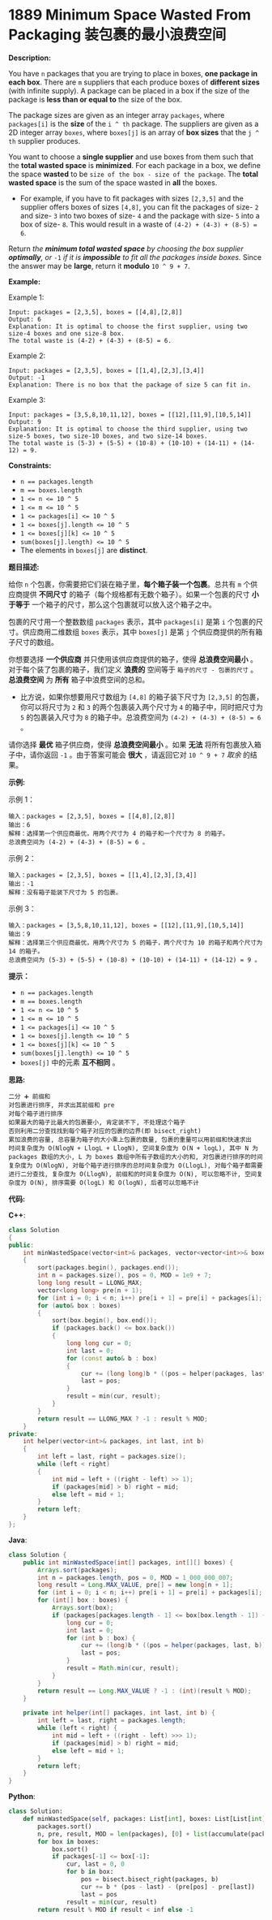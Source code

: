 # 1889 Minimum Space Wasted From Packaging 装包裹的最小浪费空间

__Description:__

You have `n` packages that you are trying to place in boxes, __one package in each box__. There are `m` suppliers that each produce boxes of __different sizes__ (with infinite supply). A package can be placed in a box if the size of the package is __less than or equal to__ the size of the box.

The package sizes are given as an integer array `packages`, where `packages[i]` is the __size__ of the `i ^ th` package. The suppliers are given as a 2D integer array `boxes`, where `boxes[j]` is an array of __box sizes__ that the `j ^ th` supplier produces.

You want to choose a __single supplier__ and use boxes from them such that the __total wasted space__ is __minimized__. For each package in a box, we define the space __wasted__ to be `size of the box - size of the package`. The __total wasted space__ is the sum of the space wasted in __all__ the boxes.

- For example, if you have to fit packages with sizes `[2,3,5]` and the supplier offers boxes of sizes `[4,8]`, you can fit the packages of size- `2` and size- `3` into two boxes of size- `4` and the package with size- `5` into a box of size- `8`. This would result in a waste of `(4-2) + (4-3) + (8-5) = 6`.

Return _the __minimum total wasted space__ by choosing the box supplier __optimally__, or_ `-1` _if it is __impossible__ to fit all the packages inside boxes._ Since the answer may be __large__, return it __modulo__ `10 ^ 9 + 7`.

__Example:__

Example 1:

```text
Input: packages = [2,3,5], boxes = [[4,8],[2,8]]
Output: 6
Explanation: It is optimal to choose the first supplier, using two size-4 boxes and one size-8 box.
The total waste is (4-2) + (4-3) + (8-5) = 6.
```

Example 2:

```text
Input: packages = [2,3,5], boxes = [[1,4],[2,3],[3,4]]
Output: -1
Explanation: There is no box that the package of size 5 can fit in.
```

Example 3:

```text
Input: packages = [3,5,8,10,11,12], boxes = [[12],[11,9],[10,5,14]]
Output: 9
Explanation: It is optimal to choose the third supplier, using two size-5 boxes, two size-10 boxes, and two size-14 boxes.
The total waste is (5-3) + (5-5) + (10-8) + (10-10) + (14-11) + (14-12) = 9.
```

__Constraints:__

- `n == packages.length`
- `m == boxes.length`
- `1 <= n <= 10 ^ 5`
- `1 <= m <= 10 ^ 5`
- `1 <= packages[i] <= 10 ^ 5`
- `1 <= boxes[j].length <= 10 ^ 5`
- `1 <= boxes[j][k] <= 10 ^ 5`
- `sum(boxes[j].length) <= 10 ^ 5`
- The elements in `boxes[j]` are __distinct__.

__题目描述:__

给你 `n` 个包裹，你需要把它们装在箱子里，__每个箱子装一个包裹__。总共有 `m` 个供应商提供 __不同尺寸__ 的箱子（每个规格都有无数个箱子）。如果一个包裹的尺寸 __小于等于__ 一个箱子的尺寸，那么这个包裹就可以放入这个箱子之中。

包裹的尺寸用一个整数数组 `packages` 表示，其中 `packages[i]` 是第 `i` 个包裹的尺寸。供应商用二维数组 `boxes` 表示，其中 `boxes[j]` 是第 `j` 个供应商提供的所有箱子尺寸的数组。

你想要选择 __一个供应商__ 并只使用该供应商提供的箱子，使得 __总浪费空间最小__ 。对于每个装了包裹的箱子，我们定义 __浪费的__ 空间等于 `箱子的尺寸 - 包裹的尺寸` 。__总浪费空间__ 为 __所有__ 箱子中浪费空间的总和。

- 比方说，如果你想要用尺寸数组为 `[4,8]` 的箱子装下尺寸为 `[2,3,5]` 的包裹，你可以将尺寸为 `2` 和 `3` 的两个包裹装入两个尺寸为 `4` 的箱子中，同时把尺寸为 `5` 的包裹装入尺寸为 `8` 的箱子中。总浪费空间为 `(4-2) + (4-3) + (8-5) = 6` 。

请你选择 __最优__ 箱子供应商，使得 __总浪费空间最小__ 。如果 __无法__ 将所有包裹放入箱子中，请你返回 `-1` 。由于答案可能会 __很大__ ，请返回它对 `10 ^ 9 + 7` _取余_ 的结果。

__示例:__

示例 1：

```text
输入：packages = [2,3,5], boxes = [[4,8],[2,8]]
输出：6
解释：选择第一个供应商最优，用两个尺寸为 4 的箱子和一个尺寸为 8 的箱子。
总浪费空间为 (4-2) + (4-3) + (8-5) = 6 。
```

示例 2：

```text
输入：packages = [2,3,5], boxes = [[1,4],[2,3],[3,4]]
输出：-1
解释：没有箱子能装下尺寸为 5 的包裹。
```

示例 3：

```text
输入：packages = [3,5,8,10,11,12], boxes = [[12],[11,9],[10,5,14]]
输出：9
解释：选择第三个供应商最优，用两个尺寸为 5 的箱子，两个尺寸为 10 的箱子和两个尺寸为 14 的箱子。
总浪费空间为 (5-3) + (5-5) + (10-8) + (10-10) + (14-11) + (14-12) = 9 。
```

__提示：__

- `n == packages.length`
- `m == boxes.length`
- `1 <= n <= 10 ^ 5`
- `1 <= m <= 10 ^ 5`
- `1 <= packages[i] <= 10 ^ 5`
- `1 <= boxes[j].length <= 10 ^ 5`
- `1 <= boxes[j][k] <= 10 ^ 5`
- `sum(boxes[j].length) <= 10 ^ 5`
- `boxes[j]` 中的元素 __互不相同__ 。

__思路:__

```text
二分 ➕ 前缀和
对包裹进行排序, 并求出其前缀和 pre
对每个箱子进行排序
如果最大的箱子比最大的包裹要小, 肯定装不下, 不处理这个箱子
否则利用二分查找找到每个箱子对应的包裹的边界(即 bisect_right)
累加浪费的容量, 总容量为箱子的大小乘上包裹的数量, 包裹的重量可以用前缀和快速求出
时间复杂度为 O(NlogN + LlogL + LlogN), 空间复杂度为 O(N + logL), 其中 N 为 packages 数组的大小, L 为 boxes 数组中所有子数组的大小的和, 对包裹进行排序的时间复杂度为 O(NlogN), 对每个箱子进行排序的总时间复杂度为 O(LlogL), 对每个箱子都需要进行二分查找, 复杂度为 O(LlogN), 前缀和的时间复杂度为 O(N), 可以忽略不计, 空间复杂度为 O(N), 排序需要 O(logL) 和 O(logN), 后者可以忽略不计
```

__代码:__

__C++__:

```C++
class Solution 
{
public:
    int minWastedSpace(vector<int>& packages, vector<vector<int>>& boxes) 
    {
        sort(packages.begin(), packages.end());
        int n = packages.size(), pos = 0, MOD = 1e9 + 7;
        long long result = LLONG_MAX;
        vector<long long> pre(n + 1);
        for (int i = 0; i < n; i++) pre[i + 1] = pre[i] + packages[i];
        for (auto& box : boxes) 
        {
            sort(box.begin(), box.end());
            if (packages.back() <= box.back()) 
            {
                long long cur = 0;
                int last = 0;
                for (const auto& b : box) 
                {
                    cur += (long long)b * ((pos = helper(packages, last, b)) - last) - (pre[pos] - pre[last]);
                    last = pos;
                }
                result = min(cur, result);
            }
        }
        return result == LLONG_MAX ? -1 : result % MOD;
    }
private: 
    int helper(vector<int>& packages, int last, int b) 
    {
        int left = last, right = packages.size();
        while (left < right) 
        {
            int mid = left + ((right - left) >> 1);
            if (packages[mid] > b) right = mid;
            else left = mid + 1;
        }
        return left;
    }
};
```

__Java__:

```Java
class Solution {
    public int minWastedSpace(int[] packages, int[][] boxes) {
        Arrays.sort(packages);
        int n = packages.length, pos = 0, MOD = 1_000_000_007;
        long result = Long.MAX_VALUE, pre[] = new long[n + 1];
        for (int i = 0; i < n; i++) pre[i + 1] = pre[i] + packages[i];
        for (int[] box : boxes) {
            Arrays.sort(box);
            if (packages[packages.length - 1] <= box[box.length - 1]) {
                long cur = 0;
                int last = 0;
                for (int b : box) {
                    cur += (long)b * ((pos = helper(packages, last, b)) - last) - (pre[pos] - pre[last]);
                    last = pos;
                }
                result = Math.min(cur, result);
            }
        }
        return result == Long.MAX_VALUE ? -1 : (int)(result % MOD);
    }

    private int helper(int[] packages, int last, int b) {
        int left = last, right = packages.length;
        while (left < right) {
            int mid = left + ((right - left) >>> 1);
            if (packages[mid] > b) right = mid;
            else left = mid + 1;
        }
        return left;
    }
}
```

__Python__:

```Python
class Solution:
    def minWastedSpace(self, packages: List[int], boxes: List[List[int]]) -> int:
        packages.sort()
        n, pre, result, MOD = len(packages), [0] + list(accumulate(packages)), inf, 10 ** 9 + 7
        for box in boxes:
            box.sort()
            if packages[-1] <= box[-1]:
                cur, last = 0, 0
                for b in box:
                    pos = bisect.bisect_right(packages, b)
                    cur += b * (pos - last) - (pre[pos] - pre[last])
                    last = pos
                result = min(cur, result)
        return result % MOD if result < inf else -1
```
